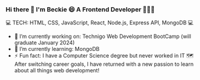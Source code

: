 ### Hi there 👋 I'm Beckie 😄 A Frontend Developer 👨🏼‍💻
 

<!--
**BeckieMorton/BeckieMorton** is a ✨ _special_ ✨ repository because its `README.md` (this file) appears on your GitHub profile. -->

💻 TECH: HTML, CSS, JavaScript, React, Node.js, Express API, MongoDB 💻

- 🔭 I’m currently working on: Technigo Web Development BootCamp (will graduate January 2024)
- 🌱 I’m currently learning: MongoDB
- ⚡ Fun fact: I have a Computer Science degree but never worked in IT 🗺️ After switching career goals, I have returned with a new passion to learn about all things web development!

